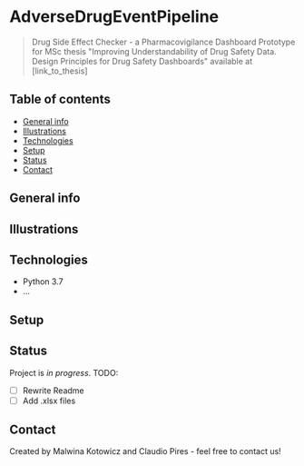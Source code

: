 # AdverseDrugEventPipeline

> Drug Side Effect Checker - a Pharmacovigilance Dashboard Prototype for MSc thesis "Improving Understandability of Drug Safety Data. Design Principles for Drug Safety Dashboards" available at [link_to_thesis]

## Table of contents
* [General info](#general-info)
* [Illustrations](#illustrations)
* [Technologies](#technologies)
* [Setup](#setup)
* [Status](#status)
* [Contact](#contact)

## General info


## Illustrations


## Technologies
* Python 3.7
* ...

## Setup

## Status
Project is _in progress_. TODO: 
- [ ] Rewrite Readme
- [ ] Add .xlsx files

## Contact
Created by Malwina Kotowicz and Claudio Pires - feel free to contact us!
